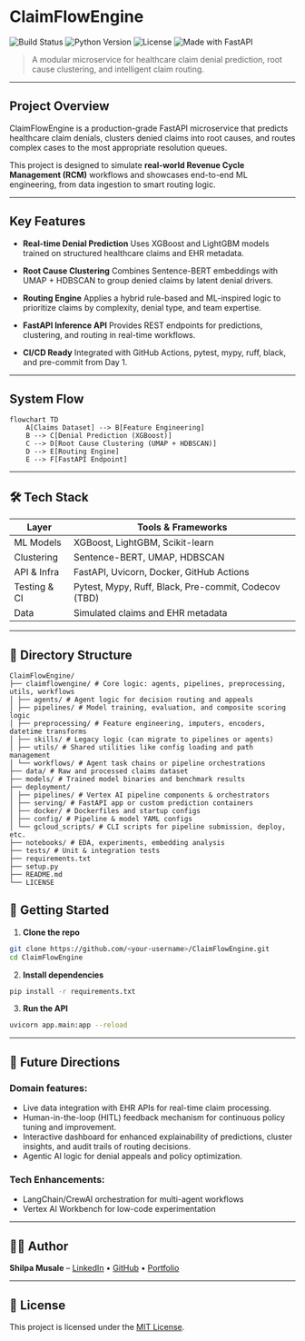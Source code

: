 # ClaimFlowEngine

![Build Status](https://img.shields.io/badge/build-passing-brightgreen.svg)
![Python Version](https://img.shields.io/badge/python-3.10+-blue.svg)
![License](https://img.shields.io/badge/license-MIT-blue.svg)
![Made with FastAPI](https://img.shields.io/badge/Made%20with-FastAPI-009688.svg)

> A modular microservice for healthcare claim denial prediction, root cause clustering, and intelligent claim routing.

---

## Project Overview

ClaimFlowEngine is a production-grade FastAPI microservice that predicts healthcare claim denials, clusters denied claims into root causes, and routes complex cases to the most appropriate resolution queues.

This project is designed to simulate **real-world Revenue Cycle Management (RCM)** workflows and showcases end-to-end ML engineering, from data ingestion to smart routing logic.

---

## Key Features

- **Real-time Denial Prediction**
  Uses XGBoost and LightGBM models trained on structured healthcare claims and EHR metadata.

- **Root Cause Clustering**
  Combines Sentence-BERT embeddings with UMAP + HDBSCAN to group denied claims by latent denial drivers.

- **Routing Engine**
  Applies a hybrid rule-based and ML-inspired logic to prioritize claims by complexity, denial type, and team expertise.

- **FastAPI Inference API**
  Provides REST endpoints for predictions, clustering, and routing in real-time workflows.

- **CI/CD Ready**
  Integrated with GitHub Actions, pytest, mypy, ruff, black, and pre-commit from Day 1.

---

## System Flow

```mermaid
flowchart TD
    A[Claims Dataset] --> B[Feature Engineering]
    B --> C[Denial Prediction (XGBoost)]
    C --> D[Root Cause Clustering (UMAP + HDBSCAN)]
    D --> E[Routing Engine]
    E --> F[FastAPI Endpoint]
```

---

## 🛠 Tech Stack

| Layer              | Tools & Frameworks                                                  |
|-------------------|----------------------------------------------------------------------|
| ML Models          | XGBoost, LightGBM, Scikit-learn                                      |
| Clustering         | Sentence-BERT, UMAP, HDBSCAN                                         |
| API & Infra        | FastAPI, Uvicorn, Docker, GitHub Actions                                |
| Testing & CI       | Pytest, Mypy, Ruff, Black, Pre-commit, Codecov (TBD)                       |
| Data               | Simulated claims and EHR metadata


---

## 📁 Directory Structure

```
ClaimFlowEngine/
├── claimflowengine/ # Core logic: agents, pipelines, preprocessing, utils, workflows
│ ├── agents/ # Agent logic for decision routing and appeals
│ ├── pipelines/ # Model training, evaluation, and composite scoring logic
│ ├── preprocessing/ # Feature engineering, imputers, encoders, datetime transforms
│ ├── skills/ # Legacy logic (can migrate to pipelines or agents)
│ ├── utils/ # Shared utilities like config loading and path management
│ └── workflows/ # Agent task chains or pipeline orchestrations
├── data/ # Raw and processed claims dataset
├── models/ # Trained model binaries and benchmark results
├── deployment/
│ ├── pipelines/ # Vertex AI pipeline components & orchestrators
│ ├── serving/ # FastAPI app or custom prediction containers
│ ├── docker/ # Dockerfiles and startup configs
│ ├── config/ # Pipeline & model YAML configs
│ └── gcloud_scripts/ # CLI scripts for pipeline submission, deploy, etc.
├── notebooks/ # EDA, experiments, embedding analysis
├── tests/ # Unit & integration tests
├── requirements.txt
├── setup.py
├── README.md
└── LICENSE
```


## 🚀 Getting Started

1. **Clone the repo**

```bash
git clone https://github.com/<your-username>/ClaimFlowEngine.git
cd ClaimFlowEngine

```

2. **Install dependencies**

```bash
pip install -r requirements.txt

```
3. **Run the API**

```bash
uvicorn app.main:app --reload
```

---

## 🔬 Future Directions

### Domain features:
- Live data integration with EHR APIs for real-time claim processing.
- Human-in-the-loop (HITL) feedback mechanism for continuous policy tuning and improvement.
- Interactive dashboard for enhanced explainability of predictions, cluster insights, and audit trails of routing decisions.
- Agentic AI logic for denial appeals and policy optimization.

### Tech Enhancements:

- LangChain/CrewAI orchestration for multi-agent workflows
- Vertex AI Workbench for low-code experimentation
---

## 👩‍💻 Author

**Shilpa Musale** – [LinkedIn](https://www.linkedin.com/in/shilpamusale) • [GitHub](https://github.com/ishi3012) • [Portfolio](https://ishi3012.github.io/ishi-ai/)

---

## 📄 License

This project is licensed under the [MIT License](LICENSE).
